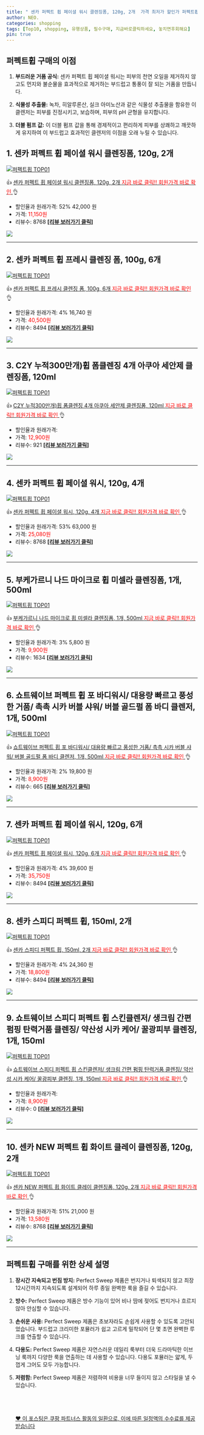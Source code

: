 ```yaml
---
title: " 센카 퍼펙트 휩 페이셜 워시 클렌징폼, 120g, 2개  가격 최저가 할인가 퍼펙트휩 최저가 추천 제품 비교"
author: NEO.
categories: shopping
tags: [Top10, shopping, 유행상품, 필수구매, 지금바로클릭하세요, 놓치면후회해요]
pin: true
---
```

## 퍼펙트휩 구매의 이점
1. **부드러운 거품 공식:** 센카 퍼펙트 휩 페이셜 워시는 피부의 천연 오일을 제거하지 않고도 먼지와 불순물을 효과적으로 제거하는 부드럽고 통풍이 잘 되는 거품을 만듭니다.

2. **식물성 추출물:** 녹차, 히알루론산, 실크 아미노산과 같은 식물성 추출물을 함유한 이 클렌저는 피부를 진정시키고, 보습하며, 피부의 pH 균형을 유지합니다.

3. **더블 펌프 값:** 이 더블 펌프 값을 통해 경제적이고 편리하게 피부를 상쾌하고 깨끗하게 유지하여 이 부드럽고 효과적인 클렌저의 이점을 오래 누릴 수 있습니다.

   

## 1.  센카 퍼펙트 휩 페이셜 워시 클렌징폼, 120g, 2개 

[![퍼펙트휩 TOP01](https://thumbnail6.coupangcdn.com/thumbnails/remote/490x490ex/image/vendor_inventory/daa5/1c54a2044682d0e160886ca8d9b8bacaa747f72a922c3cc0ecaee2b04577.jpg)](https://link.coupang.com/re/AFFSDP?lptag=AF3617701&subid=GithubCoopas&pageKey=6718624494&traceid=V0-153&itemId=11254883109&vendorItemId=86673681285)


👍 [ 센카 퍼펙트 휩 페이셜 워시 클렌징폼, 120g, 2개  <font color=red> 지금 바로 클릭!! 회원가격 바로 확인 </font> ](https://link.coupang.com/re/AFFSDP?lptag=AF3617701&subid=GithubCoopas&pageKey=6718624494&traceid=V0-153&itemId=11254883109&vendorItemId=86673681285) 👌 


- 할인율과 원래가격: 52%  42,000   원
- 가격: <span style='color:red'>11,150원</span>
- 리뷰수: 8768  [**[리뷰 보러가기 클릭]**](https://link.coupang.com/re/AFFSDP?lptag=AF3617701&subid=GithubCoopas&pageKey=6718624494&traceid=V0-153&itemId=11254883109&vendorItemId=86673681285)

[![](/discount_price.png)](https://link.coupang.com/re/AFFSDP?lptag=AF3617701&subid=GithubCoopas&pageKey=6718624494&traceid=V0-153&itemId=11254883109&vendorItemId=86673681285)

---


   

## 2.  센카 퍼펙트 휩 프레시 클렌징 폼, 100g, 6개 

[![퍼펙트휩 TOP01](https://thumbnail6.coupangcdn.com/thumbnails/remote/490x490ex/image/vendor_inventory/fae0/7de576f230c859d0f2e034441da7621d24f04f1958ecfa86dd2c97f74453.jpg)](https://link.coupang.com/re/AFFSDP?lptag=AF3617701&subid=GithubCoopas&pageKey=7690143613&traceid=V0-153&itemId=19171478973&vendorItemId=88331086346)


👍 [ 센카 퍼펙트 휩 프레시 클렌징 폼, 100g, 6개  <font color=red> 지금 바로 클릭!! 회원가격 바로 확인 </font> ](https://link.coupang.com/re/AFFSDP?lptag=AF3617701&subid=GithubCoopas&pageKey=7690143613&traceid=V0-153&itemId=19171478973&vendorItemId=88331086346) 👌 


- 할인율과 원래가격: 4%  16,740   원
- 가격: <span style='color:red'>40,500원</span>
- 리뷰수: 8494  [**[리뷰 보러가기 클릭]**](https://link.coupang.com/re/AFFSDP?lptag=AF3617701&subid=GithubCoopas&pageKey=7690143613&traceid=V0-153&itemId=19171478973&vendorItemId=88331086346)

[![](/discount_price.png)](https://link.coupang.com/re/AFFSDP?lptag=AF3617701&subid=GithubCoopas&pageKey=7690143613&traceid=V0-153&itemId=19171478973&vendorItemId=88331086346)

---


   

## 3.  C2Y 누적300만개)휩 폼클렌징 4개 아쿠아 세안제 클렌징폼, 120ml 

[![퍼펙트휩 TOP01](https://thumbnail7.coupangcdn.com/thumbnails/remote/490x490ex/image/vendor_inventory/9181/6eb758ad63fed13c82a11c24f6b44d41de837839e3b7b16d482a1a476726.jpg)](https://link.coupang.com/re/AFFSDP?lptag=AF3617701&subid=GithubCoopas&pageKey=5720869228&traceid=V0-153&itemId=16500432053&vendorItemId=72056604090)


👍 [ C2Y 누적300만개)휩 폼클렌징 4개 아쿠아 세안제 클렌징폼, 120ml  <font color=red> 지금 바로 클릭!! 회원가격 바로 확인 </font> ](https://link.coupang.com/re/AFFSDP?lptag=AF3617701&subid=GithubCoopas&pageKey=5720869228&traceid=V0-153&itemId=16500432053&vendorItemId=72056604090) 👌 


- 할인율과 원래가격: 
- 가격: <span style='color:red'>12,900원</span>
- 리뷰수: 921  [**[리뷰 보러가기 클릭]**](https://link.coupang.com/re/AFFSDP?lptag=AF3617701&subid=GithubCoopas&pageKey=5720869228&traceid=V0-153&itemId=16500432053&vendorItemId=72056604090)

[![](/discount_price.png)](https://link.coupang.com/re/AFFSDP?lptag=AF3617701&subid=GithubCoopas&pageKey=5720869228&traceid=V0-153&itemId=16500432053&vendorItemId=72056604090)

---


   

## 4.  센카 퍼펙트 휩 페이셜 워시, 120g, 4개 

[![퍼펙트휩 TOP01](https://thumbnail8.coupangcdn.com/thumbnails/remote/490x490ex/image/vendor_inventory/a6f8/1d7ea1a12fee43f37cdf710c3d29a2a7d607d234355cc486ff3c7fce6156.jpg)](https://link.coupang.com/re/AFFSDP?lptag=AF3617701&subid=GithubCoopas&pageKey=7151226287&traceid=V0-153&itemId=19170943585&vendorItemId=88831146435)


👍 [ 센카 퍼펙트 휩 페이셜 워시, 120g, 4개  <font color=red> 지금 바로 클릭!! 회원가격 바로 확인 </font> ](https://link.coupang.com/re/AFFSDP?lptag=AF3617701&subid=GithubCoopas&pageKey=7151226287&traceid=V0-153&itemId=19170943585&vendorItemId=88831146435) 👌 


- 할인율과 원래가격: 53%  63,000   원
- 가격: <span style='color:red'>25,080원</span>
- 리뷰수: 8768  [**[리뷰 보러가기 클릭]**](https://link.coupang.com/re/AFFSDP?lptag=AF3617701&subid=GithubCoopas&pageKey=7151226287&traceid=V0-153&itemId=19170943585&vendorItemId=88831146435)

[![](/discount_price.png)](https://link.coupang.com/re/AFFSDP?lptag=AF3617701&subid=GithubCoopas&pageKey=7151226287&traceid=V0-153&itemId=19170943585&vendorItemId=88831146435)

---


   

## 5.  부케가르니 나드 마이크로 휩 미셀라 클렌징폼, 1개, 500ml 

[![퍼펙트휩 TOP01](https://thumbnail7.coupangcdn.com/thumbnails/remote/490x490ex/image/retail/images/4944755799280270-88b4dbb2-b648-4238-b948-3eb6addb4d23.jpg)](https://link.coupang.com/re/AFFSDP?lptag=AF3617701&subid=GithubCoopas&pageKey=7227798281&traceid=V0-153&itemId=18332611414&vendorItemId=85477118430)


👍 [ 부케가르니 나드 마이크로 휩 미셀라 클렌징폼, 1개, 500ml  <font color=red> 지금 바로 클릭!! 회원가격 바로 확인 </font> ](https://link.coupang.com/re/AFFSDP?lptag=AF3617701&subid=GithubCoopas&pageKey=7227798281&traceid=V0-153&itemId=18332611414&vendorItemId=85477118430) 👌 


- 할인율과 원래가격: 3%  5,800   원
- 가격: <span style='color:red'>9,900원</span>
- 리뷰수: 1634  [**[리뷰 보러가기 클릭]**](https://link.coupang.com/re/AFFSDP?lptag=AF3617701&subid=GithubCoopas&pageKey=7227798281&traceid=V0-153&itemId=18332611414&vendorItemId=85477118430)

[![](/discount_price.png)](https://link.coupang.com/re/AFFSDP?lptag=AF3617701&subid=GithubCoopas&pageKey=7227798281&traceid=V0-153&itemId=18332611414&vendorItemId=85477118430)

---


   

## 6.  쇼트웨이브 퍼펙트 휩 포 바디워시/ 대용량 빠르고 풍성한 거품/ 촉촉 시카 버블 샤워/ 버블 골드펄 폼 바디 클렌저, 1개, 500ml 

[![퍼펙트휩 TOP01](https://thumbnail8.coupangcdn.com/thumbnails/remote/490x490ex/image/vendor_inventory/31aa/2672ab1515d215f22979cc82b633f3bba21b1a2f3ffcba2af0ae9751cc1b.jpg)](https://link.coupang.com/re/AFFSDP?lptag=AF3617701&subid=GithubCoopas&pageKey=7726862725&traceid=V0-153&itemId=20752486306&vendorItemId=89011534701)


👍 [ 쇼트웨이브 퍼펙트 휩 포 바디워시/ 대용량 빠르고 풍성한 거품/ 촉촉 시카 버블 샤워/ 버블 골드펄 폼 바디 클렌저, 1개, 500ml  <font color=red> 지금 바로 클릭!! 회원가격 바로 확인 </font> ](https://link.coupang.com/re/AFFSDP?lptag=AF3617701&subid=GithubCoopas&pageKey=7726862725&traceid=V0-153&itemId=20752486306&vendorItemId=89011534701) 👌 


- 할인율과 원래가격: 2%  19,800   원
- 가격: <span style='color:red'>8,900원</span>
- 리뷰수: 665  [**[리뷰 보러가기 클릭]**](https://link.coupang.com/re/AFFSDP?lptag=AF3617701&subid=GithubCoopas&pageKey=7726862725&traceid=V0-153&itemId=20752486306&vendorItemId=89011534701)

[![](/discount_price.png)](https://link.coupang.com/re/AFFSDP?lptag=AF3617701&subid=GithubCoopas&pageKey=7726862725&traceid=V0-153&itemId=20752486306&vendorItemId=89011534701)

---


   

## 7.  센카 퍼펙트 휩 페이셜 워시, 120g, 6개 

[![퍼펙트휩 TOP01](https://thumbnail8.coupangcdn.com/thumbnails/remote/490x490ex/image/vendor_inventory/a6f8/1d7ea1a12fee43f37cdf710c3d29a2a7d607d234355cc486ff3c7fce6156.jpg)](https://link.coupang.com/re/AFFSDP?lptag=AF3617701&subid=GithubCoopas&pageKey=7151226287&traceid=V0-153&itemId=19170943713&vendorItemId=88831146421)


👍 [ 센카 퍼펙트 휩 페이셜 워시, 120g, 6개  <font color=red> 지금 바로 클릭!! 회원가격 바로 확인 </font> ](https://link.coupang.com/re/AFFSDP?lptag=AF3617701&subid=GithubCoopas&pageKey=7151226287&traceid=V0-153&itemId=19170943713&vendorItemId=88831146421) 👌 


- 할인율과 원래가격: 4%  39,600   원
- 가격: <span style='color:red'>35,750원</span>
- 리뷰수: 8494  [**[리뷰 보러가기 클릭]**](https://link.coupang.com/re/AFFSDP?lptag=AF3617701&subid=GithubCoopas&pageKey=7151226287&traceid=V0-153&itemId=19170943713&vendorItemId=88831146421)

[![](/discount_price.png)](https://link.coupang.com/re/AFFSDP?lptag=AF3617701&subid=GithubCoopas&pageKey=7151226287&traceid=V0-153&itemId=19170943713&vendorItemId=88831146421)

---


   

## 8.  센카 스피디 퍼펙트 휩, 150ml, 2개 

[![퍼펙트휩 TOP01](https://thumbnail9.coupangcdn.com/thumbnails/remote/490x490ex/image/vendor_inventory/d2ea/c5b3dd51164f9728b4527661bcb08bdbb307ebe81886bfe0b98bb666081b.jpg)](https://link.coupang.com/re/AFFSDP?lptag=AF3617701&subid=GithubCoopas&pageKey=7263059298&traceid=V0-153&itemId=18504709520&vendorItemId=4493402344)


👍 [ 센카 스피디 퍼펙트 휩, 150ml, 2개  <font color=red> 지금 바로 클릭!! 회원가격 바로 확인 </font> ](https://link.coupang.com/re/AFFSDP?lptag=AF3617701&subid=GithubCoopas&pageKey=7263059298&traceid=V0-153&itemId=18504709520&vendorItemId=4493402344) 👌 


- 할인율과 원래가격: 4%  24,360   원
- 가격: <span style='color:red'>18,800원</span>
- 리뷰수: 8494  [**[리뷰 보러가기 클릭]**](https://link.coupang.com/re/AFFSDP?lptag=AF3617701&subid=GithubCoopas&pageKey=7263059298&traceid=V0-153&itemId=18504709520&vendorItemId=4493402344)

[![](/discount_price.png)](https://link.coupang.com/re/AFFSDP?lptag=AF3617701&subid=GithubCoopas&pageKey=7263059298&traceid=V0-153&itemId=18504709520&vendorItemId=4493402344)

---


   

## 9.  쇼트웨이브 스피디 퍼펙트 휩 스킨클렌저/ 생크림 간편 펌핑 탄력거품 클렌징/ 약산성 시카 케어/ 꿀광피부 클렌징, 1개, 150ml 

[![퍼펙트휩 TOP01](https://thumbnail10.coupangcdn.com/thumbnails/remote/490x490ex/image/vendor_inventory/0409/c7291040fdbc07c70f005133e59832f40b054e6eb20e1ad32b41b47c419a.jpg)](https://link.coupang.com/re/AFFSDP?lptag=AF3617701&subid=GithubCoopas&pageKey=7726788416&traceid=V0-153&itemId=20752033867&vendorItemId=89011526702)


👍 [ 쇼트웨이브 스피디 퍼펙트 휩 스킨클렌저/ 생크림 간편 펌핑 탄력거품 클렌징/ 약산성 시카 케어/ 꿀광피부 클렌징, 1개, 150ml  <font color=red> 지금 바로 클릭!! 회원가격 바로 확인 </font> ](https://link.coupang.com/re/AFFSDP?lptag=AF3617701&subid=GithubCoopas&pageKey=7726788416&traceid=V0-153&itemId=20752033867&vendorItemId=89011526702) 👌 


- 할인율과 원래가격: 
- 가격: <span style='color:red'>8,900원</span>
- 리뷰수: 0  [**[리뷰 보러가기 클릭]**](https://link.coupang.com/re/AFFSDP?lptag=AF3617701&subid=GithubCoopas&pageKey=7726788416&traceid=V0-153&itemId=20752033867&vendorItemId=89011526702)

[![](/discount_price.png)](https://link.coupang.com/re/AFFSDP?lptag=AF3617701&subid=GithubCoopas&pageKey=7726788416&traceid=V0-153&itemId=20752033867&vendorItemId=89011526702)

---


   

## 10.  센카 NEW 퍼펙트 휩 화이트 클레이 클렌징폼, 120g, 2개 

[![퍼펙트휩 TOP01](https://thumbnail10.coupangcdn.com/thumbnails/remote/490x490ex/image/retail/images/811301612831833-a6ef55ef-29ac-440e-a754-f1c24a8f55d6.jpg)](https://link.coupang.com/re/AFFSDP?lptag=AF3617701&subid=GithubCoopas&pageKey=7330344612&traceid=V0-153&itemId=18818172878&vendorItemId=85136093915)


👍 [ 센카 NEW 퍼펙트 휩 화이트 클레이 클렌징폼, 120g, 2개  <font color=red> 지금 바로 클릭!! 회원가격 바로 확인 </font> ](https://link.coupang.com/re/AFFSDP?lptag=AF3617701&subid=GithubCoopas&pageKey=7330344612&traceid=V0-153&itemId=18818172878&vendorItemId=85136093915) 👌 


- 할인율과 원래가격: 51%  21,000   원
- 가격: <span style='color:red'>13,580원</span>
- 리뷰수: 8768  [**[리뷰 보러가기 클릭]**](https://link.coupang.com/re/AFFSDP?lptag=AF3617701&subid=GithubCoopas&pageKey=7330344612&traceid=V0-153&itemId=18818172878&vendorItemId=85136093915)

[![](/discount_price.png)](https://link.coupang.com/re/AFFSDP?lptag=AF3617701&subid=GithubCoopas&pageKey=7330344612&traceid=V0-153&itemId=18818172878&vendorItemId=85136093915)

---
## 퍼펙트휩 구매를 위한 상세 설명
1. **장시간 지속되고 번짐 방지:** Perfect Sweep 제품은 번지거나 퇴색되지 않고 최장 12시간까지 지속되도록 설계되어 하루 종일 완벽한 룩을 즐길 수 있습니다.

2. **방수:** Perfect Sweep 제품은 방수 기능이 있어 비나 땀에 젖어도 번지거나 흐르지 않아 안심할 수 있습니다.

3. **손쉬운 사용:** Perfect Sweep 제품은 초보자라도 손쉽게 사용할 수 있도록 고안되었습니다. 부드럽고 크리미한 포뮬러가 쉽고 고르게 밀착되어 단 몇 초면 완벽한 루크를 연출할 수 있습니다.

4. **다용도:** Perfect Sweep 제품은 자연스러운 데일리 룩부터 더욱 드라마틱한 이브닝 룩까지 다양한 룩을 연출하는 데 사용할 수 있습니다. 다용도 포뮬러는 얇게, 두껍게 그어도 모두 가능합니다.

5. **저렴함:** Perfect Sweep 제품은 저렴하여 비용을 너무 들이지 않고 스타일을 낼 수 있습니다.<br><br><br><br><br> [ ❤  이 포스팅은 쿠팡 파트너스 활동의 일환으로, 이에 따른 일정액의 수수료를 제공받습니다](https://link.coupang.com/a/bcEFyh)
